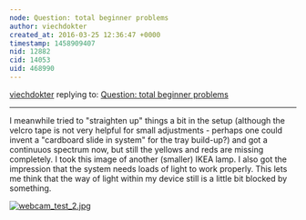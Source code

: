 ```yaml
---
node: Question: total beginner problems
author: viechdokter
created_at: 2016-03-25 12:36:47 +0000
timestamp: 1458909407
nid: 12882
cid: 14053
uid: 468990
---
```




[viechdokter](../profile/viechdokter) replying to: [Question: total beginner problems](../notes/viechdokter/03-24-2016/question-total-beginner-problems)

----
I meanwhile tried to "straighten up" things a bit in the setup (although the velcro tape is not very helpful for small adjustments - perhaps one could invent a "cardboard slide in system" for the tray build-up?) and got a continuuos spectrum now, but still the yellows and reds are missing completely. I took this image of another (smaller) IKEA lamp. I also got the impression that the system needs loads of light to work properly. This lets me think that the way of light within my device still is a little bit blocked by something.

[![webcam_test_2.jpg](//i.publiclab.org/system/images/photos/000/015/214/medium/webcam_test_2.jpg)](//i.publiclab.org/system/images/photos/000/015/214/original/webcam_test_2.jpg)


